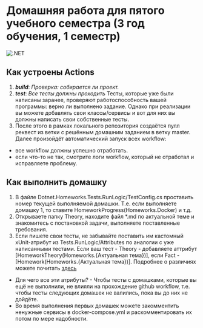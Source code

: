 # Домашняя работа для пятого учебного семестра (3 год обучения, 1 семестр)

![.NET](https://github.com/NailZinn/HT.ITIS-3.1-student/actions/workflows/dotnet.yml/badge.svg)

## Как устроены Actions
1. ***build***: *Проверка: собирается ли проект.*
2. ***test***: *Все тесты должны проходить*
Тесты, которые уже были написаны заранее, проверяют работоспособность вашей программы:  верно ли выполнено задание.
Однако при реализации вы можете добавлять свои классы/сервисы и вот для них вы должны написать свои собственные тесты.
3. После этого в рамках локального репозитория создаётся пулл реквест из ветки с решённым домашним заданием в ветку master. Далее произойдёт автоматический запуск всех workflow:
- все workflow должны успешно отработать.
- если что-то не так, смотрите логи workflow, который не отработал и исправляете проблему.
## Как выполнить домашку
1. В файле Dotnet.Homeworks.Tests.RunLogic/TestConfig.cs проставить номер текущей выполняемой домашки. Т.е. если выполняете домашку 1, то ставите HomeworkProgress(Homeworks.Docker) и т.д.
2. Открываете папку Theory, находите файл *.md по актуальной теме и знакомитесь с постановкой задачи, выполняете поставленные требования.
3. Если пишете свои тесты, не забывайте поставить им кастомный xUnit-атрибут из Tests.RunLogic/Attributes по аналогии с уже написанными тестами. Если ваш тест - Theory - добавляете аттрибут [HomeworkTheory(Homeworks.{Актуальная тема})], если Fact - [Homework(Homeworks.{Актуальная тема})]. Подробнее о различиях можете почитать [здесь](https://codebots.com/docs/what-is-xunit)

- Для чего все эти атрибуты? - Чтобы тесты с домашками, которые вы ещё не выполнили, не влияли на прохождение github workflow, т.е. чтобы тесты следующих домашек не валились, пока вы до них не дойдёте.
- Во время выполнения первых домашек можете закомментить ненужные сервисы в docker-compose.yml и раскомментировать их потом по мере надобности.

